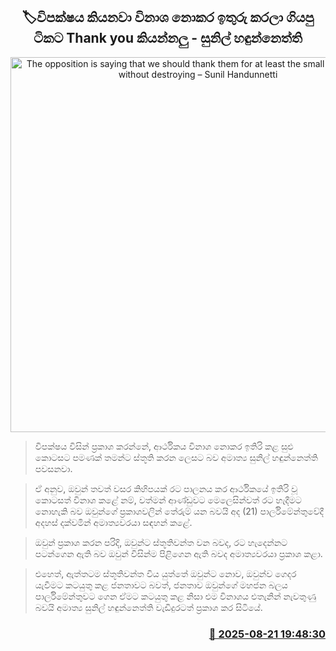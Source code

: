 <p align='center'><b><h2 align='center' title='The opposition is saying that we should thank them for at least the small part they left without destroying – Sunil Handunnetti'>🏷විපක්ෂය කියනවා විනාශ නොකර ඉතුරු කරලා ගියපු ටිකට Thank you කියන්නලු - සුනිල් හඳුන්නෙත්ති</h2></b></p>
<p align='center'><img src='https://helakuru.sgp1.cdn.digitaloceanspaces.com/esana/images/lib/sunil-hadunneththi-parliment.jpg' width='600' alt='The opposition is saying that we should thank them for at least the small part they left without destroying – Sunil Handunnetti'></p>

> විපක්ෂය විසින් ප්‍රකාශ කරන්නේ, ආර්ථිකය විනාශ නොකර ඉතිරි කළ සුළු කොටසට පමණක් තමන්ට ස්තූති කරන ලෙසට බව අමාත්‍ය සුනිල් හඳුන්නෙත්ති පවසනවා.

> ඒ අනුව, ඔවුන් තවත් වසර කිහිපයක් රට පාලනය කර ආර්ථිකයේ ඉතිරි වූ කොටසත් විනාශ කළේ නම්, වත්මන් ආණ්ඩුවට මෙලෙසින්වත් රට හැදීමට නොහැකි බව ඔවුන්ගේ ප්‍රකාශවලින් තේරුම් යන බවයි අද (21) පාර්ලිමේන්තුවේදී අදහස් දක්වමින් අමාත්‍යවරයා සඳහන් කළේ.

> ඔවුන් ප්‍රකාශ කරන පරිදි, ඔවුන්ට ස්තූතිවන්ත වන බවද, රට හැදෙන්නට පටන්ගෙන ඇති බව ඔවුන් විසින්ම පිළිගෙන ඇති බවද අමාත්‍යවරයා ප්‍රකාශ කළා.

> එහෙත්, ඇත්තටම ස්තූතිවන්ත විය යුත්තේ ඔවුන්ට නොව, ඔවුන්ව ගෙදර යැවීමට කටයුතු කළ ජනතාවට බවත්, ජනතාව ඔවුන්ගේ මහජන බලය පාර්ලිමේන්තුවට ගෙන ඒමට කටයුතු කළ නිසා එම විනාශය එතැනින් නැවතුණු බවයි අමාත්‍ය සුනිල් හඳුන්නෙත්ති වැඩිදුරටත් ප්‍රකාශ කර සිටියේ.



<h3 align='right'><a href='https://www.helakuru.lk/esana/p/112915/'>📅 2025-08-21 19:48:30</a></h3>

